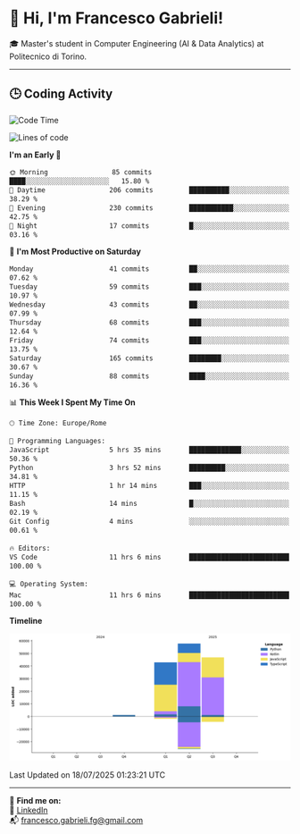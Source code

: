 # 👋 Hi, I'm Francesco Gabrieli!

🎓 Master's student in Computer Engineering (AI & Data Analytics) at Politecnico di Torino.  

---

## 🕒 Coding Activity

<!--START_SECTION:waka-->
![Code Time](http://img.shields.io/badge/Code%20Time-95%20hrs%2037%20mins-blue)

![Lines of code](https://img.shields.io/badge/From%20Hello%20World%20I%27ve%20Written-148.7%20thousand%20lines%20of%20code-blue)

**I'm an Early 🐤** 

```text
🌞 Morning                85 commits          ████░░░░░░░░░░░░░░░░░░░░░   15.80 % 
🌆 Daytime                206 commits         ██████████░░░░░░░░░░░░░░░   38.29 % 
🌃 Evening                230 commits         ███████████░░░░░░░░░░░░░░   42.75 % 
🌙 Night                  17 commits          █░░░░░░░░░░░░░░░░░░░░░░░░   03.16 % 
```
📅 **I'm Most Productive on Saturday** 

```text
Monday                   41 commits          ██░░░░░░░░░░░░░░░░░░░░░░░   07.62 % 
Tuesday                  59 commits          ███░░░░░░░░░░░░░░░░░░░░░░   10.97 % 
Wednesday                43 commits          ██░░░░░░░░░░░░░░░░░░░░░░░   07.99 % 
Thursday                 68 commits          ███░░░░░░░░░░░░░░░░░░░░░░   12.64 % 
Friday                   74 commits          ███░░░░░░░░░░░░░░░░░░░░░░   13.75 % 
Saturday                 165 commits         ████████░░░░░░░░░░░░░░░░░   30.67 % 
Sunday                   88 commits          ████░░░░░░░░░░░░░░░░░░░░░   16.36 % 
```


📊 **This Week I Spent My Time On** 

```text
🕑︎ Time Zone: Europe/Rome

💬 Programming Languages: 
JavaScript               5 hrs 35 mins       █████████████░░░░░░░░░░░░   50.36 % 
Python                   3 hrs 52 mins       █████████░░░░░░░░░░░░░░░░   34.81 % 
HTTP                     1 hr 14 mins        ███░░░░░░░░░░░░░░░░░░░░░░   11.15 % 
Bash                     14 mins             █░░░░░░░░░░░░░░░░░░░░░░░░   02.19 % 
Git Config               4 mins              ░░░░░░░░░░░░░░░░░░░░░░░░░   00.61 % 

🔥 Editors: 
VS Code                  11 hrs 6 mins       █████████████████████████   100.00 % 

💻 Operating System: 
Mac                      11 hrs 6 mins       █████████████████████████   100.00 % 
```

**Timeline**

![Lines of Code chart](https://raw.githubusercontent.com/francescogabrieli/francescogabrieli/main/assets/bar_graph.png)


 Last Updated on 18/07/2025 01:23:21 UTC
<!--END_SECTION:waka-->


---



🔗 **Find me on:**  
💼 [LinkedIn](https://www.linkedin.com/in/francesco-gabrieli)  
📬 francesco.gabrieli.fg@gmail.com  



